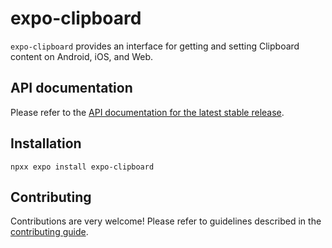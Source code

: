 # expo-clipboard

`expo-clipboard` provides an interface for getting and setting Clipboard content on Android, iOS, and Web.

## API documentation

Please refer to the [API documentation for the latest stable release](https://docs.expo.dev/versions/latest/sdk/clipboard/).

## Installation

`npxx expo install expo-clipboard`

## Contributing

Contributions are very welcome! Please refer to guidelines described in the [contributing guide](https://github.com/expo/expo#contributing).
